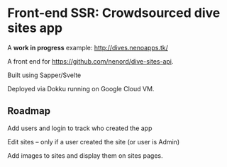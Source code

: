 # Front-end SSR: Crowdsourced dive sites app

A **work in progress** example: http://dives.nenoapps.tk/

A front end for https://github.com/nenord/dive-sites-api.

Built using Sapper/Svelte

Deployed via Dokku running on Google Cloud VM.

## Roadmap
Add users and login to track who created the app

Edit sites – only if a user created the site (or user is Admin)

Add images to sites and display them on sites pages.

